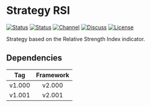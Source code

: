 # Strategy RSI

[![Status][gha-image-check-master]][gha-link-check-master]
[![Status][gha-image-compile-master]][gha-link-compile-master]
[![Channel][tg-channel-image]][tg-channel-link]
[![Discuss][gh-discuss-badge]][gh-discuss-link]
[![License][license-image]][license-link]

Strategy based on the Relative Strength Index indicator.

## Dependencies

| Tag      | Framework |
|:--------:|:---------:|
| v1.000   | v2.000    |
| v1.001   | v2.001    |

<!-- Named links -->

[gh-discuss-badge]: https://img.shields.io/badge/Discussions-Q&A-blue.svg?logo=github
[gh-discuss-link]: https://github.com/EA31337/EA31337-Strategies/discussions

[gha-link-check-master]: https://github.com/EA31337/Strategy-RSI/actions?query=workflow:Check+branch%3Amaster
[gha-image-check-master]: https://github.com/EA31337/Strategy-RSI/workflows/Check/badge.svg?branch=master
[gha-link-compile-master]: https://github.com/EA31337/Strategy-RSI/actions?query=workflow:Compile+branch%3Amaster
[gha-image-compile-master]: https://github.com/EA31337/Strategy-RSI/workflows/Compile/badge.svg?branch=master

[tg-channel-image]: https://img.shields.io/badge/Telegram-join-0088CC.svg?logo=telegram
[tg-channel-link]: https://t.me/EA31337

[license-image]: https://img.shields.io/github/license/EA31337/EA31337-Strategies.svg
[license-link]: https://tldrlegal.com/license/gnu-general-public-license-v3-(gpl-3)
